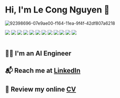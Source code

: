 # Hi, I'm Le Cong Nguyen 👋 

![92398696-07e9ae00-f164-11ea-9f4f-42df807a6218](https://user-images.githubusercontent.com/18329471/143008836-160bb1b4-2289-4476-9777-2d9c75275916.gif)

<div style="clear:both; width: 100%;"> 
  <img src="https://img.shields.io/badge/Python-f9d64e.svg?logo=python&style=flat">
  <img src="https://img.shields.io/badge/OpenCV-FF0000.svg?logo=opencv&style=flat">
  <img src="https://img.shields.io/badge/TensorFlow-aa4c00.svg?logo=tensorflow&style=flat">
  <img src="https://img.shields.io/badge/PyTorch-80ff00.svg?logo=pytorch&style=flat">
  <img src="https://img.shields.io/badge/ONNX-C51A4A.svg?logo=ONNX&style=flat">
  <img src="https://img.shields.io/badge/TensorRT-f1ffd3.svg?logo=NVIDIA&style=flat">
  <img src="https://img.shields.io/badge/-Docker-ab3db2.svg?logo=docker&style=flat">
  <img src="https://img.shields.io/badge/-Kubernetes-ffff00.svg?logo=kubernetes&style=flat">
  <img src="https://img.shields.io/badge/HTML5-e2e2e2.svg?logo=html5&style=flat">
  <img src="https://img.shields.io/badge/CSS3-ff8000.svg?logo=css3&style=flat">
  <img src="https://img.shields.io/badge/Javascript-3577c4.svg?logo=javascript&style=flat">
  <img src="https://img.shields.io/badge/MongoDB-e1d3ff.svg?logo=mongodb&style=flat">
 </div>
<br>

## :sassy_man: I'm an AI Engineer
<!-- ## :mailbox_with_mail: Reach me at [LinkedIn](https://www.linkedin.com/in/nguyen-le-cong-0b1731233/) -->
## :mailbox_with_mail: Reach me at <a href="https://www.linkedin.com/in/nguyen-le-cong-0b1731233/" target="_blank" rel="noopener">LinkedIn</a>
## :page_facing_up:	Review my online <a href="https://nguyenlecong.github.io/Online-CV/" target="_blank" rel="noopener">CV</a>
